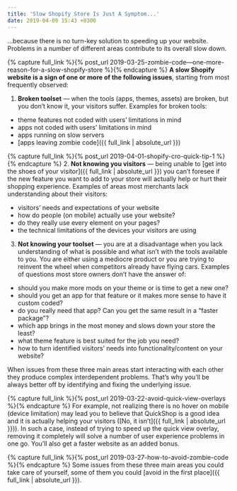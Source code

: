 ```yaml
---
title: 'Slow Shopify Store Is Just A Symptom...'
date: 2019-04-09 15:43 +0300
---
```


...because there is no turn-key solution to speeding up your website. Problems in a number of different areas contribute to its overall slow down.

{% capture full_link %}{% post_url 2019-03-25-zombie-code—one-more-reason-for-a-slow-shopify-store %}{% endcapture %}
**A slow Shopify website is a sign of one or more of the following issues**, starting from most frequently observed:
1. **Broken toolset** — when the tools (apps, themes, assets) are broken, but you don’t know it, your visitors suffer. Examples for broken tools:
- theme features not coded with users’ limitations in mind
- apps not coded with users’ limitations in mind 
- apps running on slow servers
- [apps leaving zombie code]({{ full_link | absolute_url }})

{% capture full_link %}{% post_url 2019-04-01-shopify-cro-quick-tip-1 %}{% endcapture %}
2. **Not knowing you visitors** — being unable to [get into the shoes of your visitor]({{ full_link | absolute_url }}) you can’t foresee if the new feature you want to add to your store will actually help or hurt their shopping experience. Examples of areas most merchants lack understanding about their visitors:
- visitors’ needs and expectations of your website 
- how do people (on mobile) actually use your website? 
- do they really use every element on your pages?
- the technical limitations of the devices your visitors are using  

3. **Not knowing your toolset** — you are at a disadvantage when you lack understanding of what is possible and what isn’t with the tools available to you. You are either using a mediocre product or you are trying to reinvent the wheel when competitors already have flying cars. Examples of questions most store owners don’t have the answer of:
- should you make more mods on your theme or is time to get a new one?
- should you get an app for that feature or it makes more sense to have it custom coded?
- do you really need that app? Can you get the same result in a “faster package”?
- which app brings in the most money and slows down your store the least?
- what theme feature is best suited for the job you need?
- how to turn identified visitors’ needs into functionality/content on your website?

When issues from these three main areas start interacting with each other they produce complex interdependent problems. That’s why you’ll be always better off by identifying and fixing the underlying issue. 

{% capture full_link %}{% post_url 2019-03-22-avoid-quick-view-overlays %}{% endcapture %}
For example, not realizing there is no hover on mobile (device limitation) may lead you to believe that QuickShop is a good idea and it is actually helping your visitors ([No, it isn’t]({{ full_link | absolute_url }})). In such a case, instead of trying to speed up the quick view overlay, removing it completely will solve a number of user experience problems in one go. You’ll also get a faster website as an added bonus.

{% capture full_link %}{% post_url 2019-03-27-how-to-avoid-zombie-code %}{% endcapture %}
Some issues from these three main areas you could take care of yourself, some of them you could [avoid in the first place]({{ full_link | absolute_url }}). 